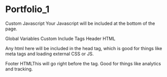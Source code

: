 # Portfolio_1

Custom Javascript Your Javascript will be included at the bottom of the page.

Global Variables Custom Include Tags Header HTML

Any html here will be included in the head tag, which is good for things like meta tags and loading external CSS or JS.

Footer HTML​This will go right before the tag. Good for things like analytics and tracking.
